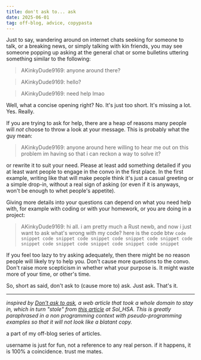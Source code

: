 ```yaml
---
title: don't ask to... ask
date: 2025-06-01
tag: off-blog, advice, copypasta
---
```



Just to say, wandering around on internet chats seeking for someone to talk, or a breaking news, or simply talking with kin friends, you may see someone popping up asking at the general chat or some bulletins uttering something similar to the following: 


> AKinkyDude9169: anyone around there?

> AKinkyDude9169: hello?

> AKinkyDude9169: need help lmao


Well, what a concise opening right? No. It's just too short. It's missing a lot. Yes. Really.

If you are trying to ask for help, there are a heap of reasons many people will *not* choose to throw a look at your message. This is probably what the guy mean:


> AKinkyDude9169: anyone around here willing to hear me out on this problem im having so that i can reckon a way to solve it?


or rewrite it to suit your need. Please at least add something detailed if you at least want people to engage in the convo in the first place. In the first example, writing like that will make people think it's just a casual greeting or a simple drop-in, without a real sign of asking (or even if it is anyways, won't be enough to whet people's appetite).

Giving more details into your questions can depend on what you need help with, for example with coding or with your homework, or you are doing in a project:

> AKinkyDude9169: hi all. i am pretty much a Rust newb, and now i just want to ask what's wrong with my code? here is the code btw 
> ```code snippet code snippet code snippet code snippet code snippet code snippet code snippet code snippet code snippet code snippet```

If you feel too lazy to try asking adequately, then there might be no reason people will likely try to help you. Don't cause more questions to the convo. Don't raise more scepticism in whether what your purpose is. It might waste more of your time, or other's time.

So, short as said, don't ask to (cause more to) ask. Just ask. That's it.

---

*inspired by [Don't ask to ask](https://dontasktoask.com/), a web article that took a whole domain to stay in, which in turn "stole" from [this article](https://solhsa.com/dontask.html) at Sol_HSA. This is greatly paraphrased in a non programming context with pseudo-programming examples so that it will not look like a blatant copy.*

a part of my off-blog series of articles.

username is just for fun, not a reference to any real person. if it happens, it is 100% a coincidence. trust me mates.